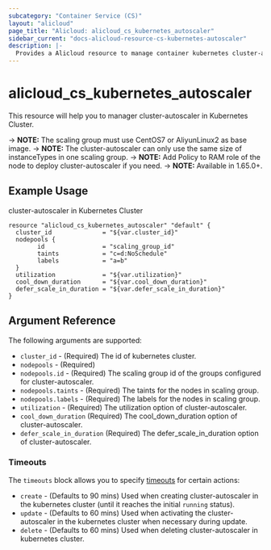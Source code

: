 ```yaml
---
subcategory: "Container Service (CS)"
layout: "alicloud"
page_title: "Alicloud: alicloud_cs_kubernetes_autoscaler"
sidebar_current: "docs-alicloud-resource-cs-kubernetes-autoscaler"
description: |-
  Provides a Alicloud resource to manage container kubernetes cluster-autoscaler.
---
```


# alicloud\_cs\_kubernetes\_autoscaler

This resource will help you to manager cluster-autoscaler in Kubernetes Cluster. 

-> **NOTE:** The scaling group must use CentOS7 or AliyunLinux2 as base image.
-> **NOTE:** The cluster-autoscaler can only use the same size of instanceTypes in one scaling group. 
-> **NOTE:** Add Policy to RAM role of the node to deploy cluster-autoscaler if you need.
-> **NOTE:** Available in 1.65.0+.
## Example Usage

cluster-autoscaler in Kubernetes Cluster

```
resource "alicloud_cs_kubernetes_autoscaler" "default" {
  cluster_id              = "${var.cluster_id}"
  nodepools {
        id                = "scaling_group_id"
        taints            = "c=d:NoSchedule"
        labels            = "a=b"
  }
  utilization             = "${var.utilization}"
  cool_down_duration      = "${var.cool_down_duration}"
  defer_scale_in_duration = "${var.defer_scale_in_duration}"
}
```


## Argument Reference

The following arguments are supported:

* `cluster_id` - (Required) The id of kubernetes cluster.
* `nodepools` - (Required) 
* `nodepools.id` - (Required) The scaling group id of the groups configured for cluster-autoscaler.
* `nodepools.taints` - (Required) The taints for the nodes in scaling group.
* `nodepools.labels` - (Required) The labels for the nodes in scaling group.
* `utilization` - (Required) The utilization option of cluster-autoscaler.
* `cool_down_duration` (Required) The cool_down_duration option of cluster-autoscaler.  
* `defer_scale_in_duration` (Required) The defer_scale_in_duration option of cluster-autoscaler.

### Timeouts

The `timeouts` block allows you to specify [timeouts](https://www.terraform.io/docs/configuration-0-11/resources.html#timeouts) for certain actions:

* `create` - (Defaults to 90 mins) Used when creating cluster-autoscaler in the kubernetes cluster (until it reaches the initial `running` status). 
* `update` - (Defaults to 60 mins) Used when activating the cluster-autoscaler in the kubernetes cluster when necessary during update.
* `delete` - (Defaults to 60 mins) Used when deleting cluster-autoscaler in kubernetes cluster. 

